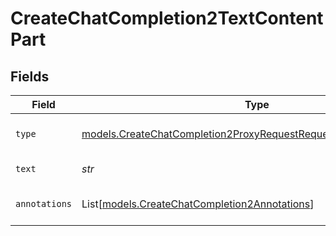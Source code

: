 # CreateChatCompletion2TextContentPart


## Fields

| Field                                                                                                                                    | Type                                                                                                                                     | Required                                                                                                                                 | Description                                                                                                                              |
| ---------------------------------------------------------------------------------------------------------------------------------------- | ---------------------------------------------------------------------------------------------------------------------------------------- | ---------------------------------------------------------------------------------------------------------------------------------------- | ---------------------------------------------------------------------------------------------------------------------------------------- |
| `type`                                                                                                                                   | [models.CreateChatCompletion2ProxyRequestRequestBodyMessagesType](../models/createchatcompletion2proxyrequestrequestbodymessagestype.md) | :heavy_check_mark:                                                                                                                       | The type of the content part.                                                                                                            |
| `text`                                                                                                                                   | *str*                                                                                                                                    | :heavy_check_mark:                                                                                                                       | The text content.                                                                                                                        |
| `annotations`                                                                                                                            | List[[models.CreateChatCompletion2Annotations](../models/createchatcompletion2annotations.md)]                                           | :heavy_minus_sign:                                                                                                                       | Annotations for the text content.                                                                                                        |